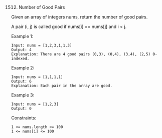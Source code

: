 1512. Number of Good Pairs

Given an array of integers nums, return the number of good pairs.

A pair (i, j) is called good if nums[i] == nums[j] and i < j.

Example 1:
```
Input: nums = [1,2,3,1,1,3]
Output: 4
Explanation: There are 4 good pairs (0,3), (0,4), (3,4), (2,5) 0-indexed.
```
Example 2:
```
Input: nums = [1,1,1,1]
Output: 6
Explanation: Each pair in the array are good.
```
Example 3:
```
Input: nums = [1,2,3]
Output: 0
```
Constraints:
```
1 <= nums.length <= 100
1 <= nums[i] <= 100
```